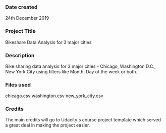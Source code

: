 ### Date created
24th December 2019

### Project Title
Bikeshare Data Analysis for 3 major cities

### Description
Bike sharing data analysis for 3 major cities - Chicago, Washington D.C., New York City using filters like Month, Day of the week or both. 

### Files used
chicago.csv
washington.csv
new_york_city.csv

### Credits
The main credits will go to Udacity's course project template which served a great deal in making the project easier.

